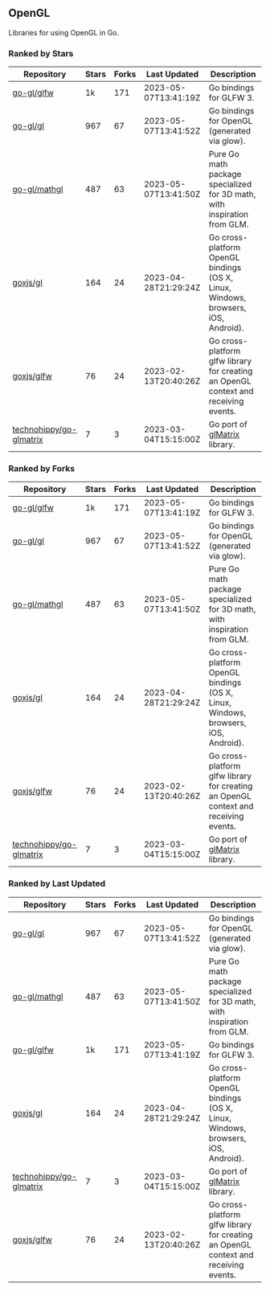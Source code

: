 ## OpenGL

Libraries for using OpenGL in Go.

### Ranked by Stars

| Repository | Stars | Forks | Last Updated | Description | 
|------------|-------|-------|--------------|-------------|
| [go-gl/glfw](https://github.com/go-gl/glfw) | 1k | 171 | 2023-05-07T13:41:19Z |  Go bindings for GLFW 3. |
| [go-gl/gl](https://github.com/go-gl/gl) | 967 | 67 | 2023-05-07T13:41:52Z |  Go bindings for OpenGL (generated via glow). |
| [go-gl/mathgl](https://github.com/go-gl/mathgl) | 487 | 63 | 2023-05-07T13:41:50Z |  Pure Go math package specialized for 3D math, with inspiration from GLM. |
| [goxjs/gl](https://github.com/goxjs/gl) | 164 | 24 | 2023-04-28T21:29:24Z |  Go cross-platform OpenGL bindings (OS X, Linux, Windows, browsers, iOS, Android). |
| [goxjs/glfw](https://github.com/goxjs/glfw) | 76 | 24 | 2023-02-13T20:40:26Z |  Go cross-platform glfw library for creating an OpenGL context and receiving events. |
| [technohippy/go-glmatrix](https://github.com/technohippy/go-glmatrix) | 7 | 3 | 2023-03-04T15:15:00Z |  Go port of [glMatrix](https://glmatrix.net/) library. |

### Ranked by Forks

| Repository | Stars | Forks | Last Updated | Description | 
|------------|-------|-------|--------------|-------------|
| [go-gl/glfw](https://github.com/go-gl/glfw) | 1k | 171 | 2023-05-07T13:41:19Z |  Go bindings for GLFW 3. |
| [go-gl/gl](https://github.com/go-gl/gl) | 967 | 67 | 2023-05-07T13:41:52Z |  Go bindings for OpenGL (generated via glow). |
| [go-gl/mathgl](https://github.com/go-gl/mathgl) | 487 | 63 | 2023-05-07T13:41:50Z |  Pure Go math package specialized for 3D math, with inspiration from GLM. |
| [goxjs/gl](https://github.com/goxjs/gl) | 164 | 24 | 2023-04-28T21:29:24Z |  Go cross-platform OpenGL bindings (OS X, Linux, Windows, browsers, iOS, Android). |
| [goxjs/glfw](https://github.com/goxjs/glfw) | 76 | 24 | 2023-02-13T20:40:26Z |  Go cross-platform glfw library for creating an OpenGL context and receiving events. |
| [technohippy/go-glmatrix](https://github.com/technohippy/go-glmatrix) | 7 | 3 | 2023-03-04T15:15:00Z |  Go port of [glMatrix](https://glmatrix.net/) library. |

### Ranked by Last Updated

| Repository | Stars | Forks | Last Updated | Description | 
|------------|-------|-------|--------------|-------------|
| [go-gl/gl](https://github.com/go-gl/gl) | 967 | 67 | 2023-05-07T13:41:52Z |  Go bindings for OpenGL (generated via glow). |
| [go-gl/mathgl](https://github.com/go-gl/mathgl) | 487 | 63 | 2023-05-07T13:41:50Z |  Pure Go math package specialized for 3D math, with inspiration from GLM. |
| [go-gl/glfw](https://github.com/go-gl/glfw) | 1k | 171 | 2023-05-07T13:41:19Z |  Go bindings for GLFW 3. |
| [goxjs/gl](https://github.com/goxjs/gl) | 164 | 24 | 2023-04-28T21:29:24Z |  Go cross-platform OpenGL bindings (OS X, Linux, Windows, browsers, iOS, Android). |
| [technohippy/go-glmatrix](https://github.com/technohippy/go-glmatrix) | 7 | 3 | 2023-03-04T15:15:00Z |  Go port of [glMatrix](https://glmatrix.net/) library. |
| [goxjs/glfw](https://github.com/goxjs/glfw) | 76 | 24 | 2023-02-13T20:40:26Z |  Go cross-platform glfw library for creating an OpenGL context and receiving events. |

